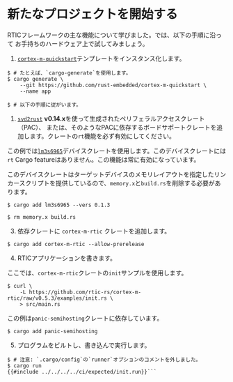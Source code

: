 # 新たなプロジェクトを開始する

RTICフレームワークの主な機能について学びました。では、以下の手順に沿って
お手持ちのハードウェア上で試してみましょう。

1. [`cortex-m-quickstart`]テンプレートをインスタンス化します。

[`cortex-m-quickstart`]: https://github.com/rust-embedded/cortex-m-quickstart#cortex-m-quickstart

``` console
$ # たとえば、`cargo-generate`を使用します。
$ cargo generate \
    --git https://github.com/rust-embedded/cortex-m-quickstart \
    --name app

$ # 以下の手順に従がいます。
```

1. [`svd2rust`] **v0.14.x**を使って生成されたペリフェラルアクセスクレート（PAC）、 または、そのようなPACに依存するボードサポートクレートを追加します。クレートの`rt`機能を必ず有効にしてください。

[`svd2rust`]: https://crates.io/crates/svd2rust

この例では[`lm3s6965`]デバイスクレートを使用します。このデバイスクレートには`rt` Cargo featureはありません。この機能は常に有効になっています。

[`lm3s6965`]: https://crates.io/crates/lm3s6965

このデバイスクレートはターゲットデバイスのメモリレイアウトを指定したリンカースクリプトを提供しているので、`memory.x`と`build.rs`を削除する必要があります。

``` console
$ cargo add lm3s6965 --vers 0.1.3

$ rm memory.x build.rs
```

3. 依存クレートに `cortex-m-rtic` クレートを追加します。

``` console
$ cargo add cortex-m-rtic --allow-prerelease
```

4. RTICアプリケーションを書きます。

ここでは、`cortex-m-rtic`クレートの`init`サンプルを使用します。

``` console
$ curl \
    -L https://github.com/rtic-rs/cortex-m-rtic/raw/v0.5.3/examples/init.rs \
    > src/main.rs
```

この例は`panic-semihosting`クレートに依存しています。

``` console
$ cargo add panic-semihosting
```

5. プログラムをビルトし、書き込んで実行します。

``` console
$ # 注意: `.cargo/config`の`runner`オプションのコメントを外しました。
$ cargo run
{{#include ../../../../ci/expected/init.run}}```
